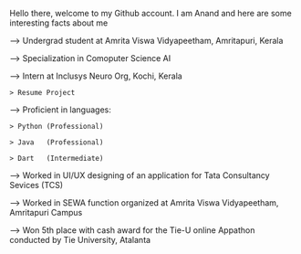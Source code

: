 Hello there, welcome to my Github account. I am Anand and here are some interesting facts about me

--> Undergrad student at Amrita Viswa Vidyapeetham, Amritapuri, Kerala

--> Specialization in Comoputer Science AI 

--> Intern at Inclusys Neuro Org, Kochi, Kerala

    > Resume Project
    
--> Proficient in languages:

    > Python (Professional)
    
    > Java   (Professional)
    
    > Dart   (Intermediate)
    
--> Worked in UI/UX designing of an application for Tata Consultancy Sevices (TCS)

--> Worked in SEWA function organized at Amrita Viswa Vidyapeetham, Amritapuri Campus

--> Won 5th place with cash award for the Tie-U online Appathon conducted by Tie University, Atalanta

